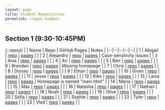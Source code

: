 ```yaml
---
layout: page
title: Student Repositories
permalink: /repos-hidden/
---
```


## Section 1 (9:30-10:45PM)

{:.repos}
| | Name | Repo | GitHub Pages | Notes |
|--|--|--|--|--|
| 1 | Abigail | [repo](https://github.com/amarcus0724/csci344) | [pages](https://amarcus0724.github.io/csci344/) |  |
| 2 | Alejandro | [repo](https://github.com/ajrest1103/CSCI344) | [pages](https://ajrest1103.github.io/CSCI344/) |  Case-sensitivity issues |
| 3 | Anis  | [repo](https://github.com/agolriz714/csci344) | [pages](https://agolriz714.github.io/csci344/) |  |
| 4 | Ari | [repo](https://github.com/AriMoore/csci344) | [pages](https://AriMoore.github.io/csci344/) |  |
| 5 | Ben | [repo](https://github.com/blynch87/csci344-coursework) | [pages](https://blynch87.github.io/csci344-coursework/) |  |
| 6 | Brendan | [repo](https://github.com/ringojuic/csci344-coursework) | [pages](https://ringojuic.github.io/csci344-coursework/) | Missing homepage |
| 7 | Chris  | [repo](https://github.com/ChrisB220/csci344) | [pages](https://chrisb220.github.io/csci344/) |  |
| 8 | Dorsey  | [repo](https://github.com/dtkelleher/CSCI-344-coursework) | [pages](https://dtkelleher.github.io/CSCI-344-coursework/) |  |
| 9 | Ethan | [repo](https://github.com/EPC233/csci344) | [pages](https://epc233.github.io/csci344/) |  |
| 10 | Given | [repo](https://github.com/givensuman/csci344) | [pages](https://givensuman.github.io/csci344/) |  |
| 11 | Jesse  | [repo](https://github.com/JesseRayCrouse/csci344) | [pages](https://jesseraycrouse.github.io/csci344/) |  |
| 12 | Kiko  | [repo](https://github.com/KiCorp/csci344) | [pages](https://kicorp.github.io/csci344/) |  |
| 13 | Laiza  | [repo](https://github.com/HLaiK/csci344) | [pages](https://hlaik.github.io/csci344/main.html) | Homepage is named "main.html" |
| 14 | Maria  | [repo](https://github.com/Tangerinedream13/csci344) | [pages](https://tangerinedream13.github.io/csci344/) |  |
| 15 | Max  | [repo](https://github.com/MaxwellChalmers/csci344-coursework) | [pages](https://maxwellchalmers.github.io/csci344-coursework/) |  |
| 16 | Natasha  | [repo](https://github.com/NatashaEarley/csci344) | [pages](https://natashaearley.github.io/csci344/) |  |
| 17 | Nathan | [repo](https://github.com/nhouston125/csci344-coursework) | [pages](https://nhouston125.github.io/csci344-coursework/) |  |
| 18 | Noah | [repo](https://github.com/noahcsc/csci344) | [pages](https://noahcsc.github.io/csci344/) |  |
| 19 | Olive | [repo](https://github.com/OliveRoquesUNCA/csci344-coursework) | [pages](https://oliveroquesunca.github.io/csci344-coursework/) |  |
| 20 | Sofia | [repo](https://github.com/sofiarc19/csci-344-coursework) | [pages](https://sofiarc19.github.io/csci-344-coursework/) |  |
| 21 | Sophie | [repo](https://github.com/slundin24/csci344) | [pages](https://slundin24.github.io/csci344/) |  |
| 22 | Tyler | [repo](https://github.com/Swissssst/csci344) | [pages](https://swissssst.github.io/csci344/) | |
| 23 | Vlad | [repo](https://github.com/vlkrvc/CSCI344/) | [pages](https://vlkrvc.github.io/CSCI344/) | |